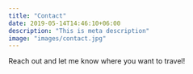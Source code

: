 ```yaml
---
title: "Contact"
date: 2019-05-14T14:46:10+06:00
description: "This is meta description"
image: "images/contact.jpg"
---
```

Reach out and let me know where you want to travel!